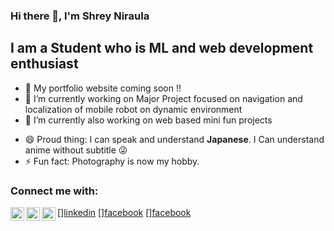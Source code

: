 ### Hi there 👋, I'm Shrey Niraula

## I am a Student who is ML and web development enthusiast

- 🔔 My portfolio website coming soon !!
- 🔭 I’m currently working on Major Project focused on navigation and localization of mobile robot on dynamic environment
- 🌱 I’m currently also working on web based mini fun projects
<!-- - 👯 I’m looking to collaborate on ...
- 🤔 I’m looking for help with 

- 📫 How to reach me: ... -->
- 😄 Proud thing: I can speak and understand **Japanese**. I Can understand anime without subtitle 😜
- ⚡ Fun fact: Photography is now my hobby. 


### Connect me with:
[<img align="left" alt="LinkedIn" width="22px" src="https://cdn.jsdelivr.net/npm/simple-icons@v3/icons/linkedin.svg" />][linkedin](https://www.linkedin.com/in/shrey-niraula-27947b189/)
[<img align="left" alt="facebook" width="22px" src="https://cdn.jsdelivr.net/npm/simple-icons@v3/icons/facebook.svg" />][facebook](https://www.facebook.com/shrey.niraula.14)
[<img align="left" alt="facebook" width="22px" src="https://simpleicon.com/wp-content/uploads/mail-5.png" />][facebook](mailto:nshrey53@gmail.com)



